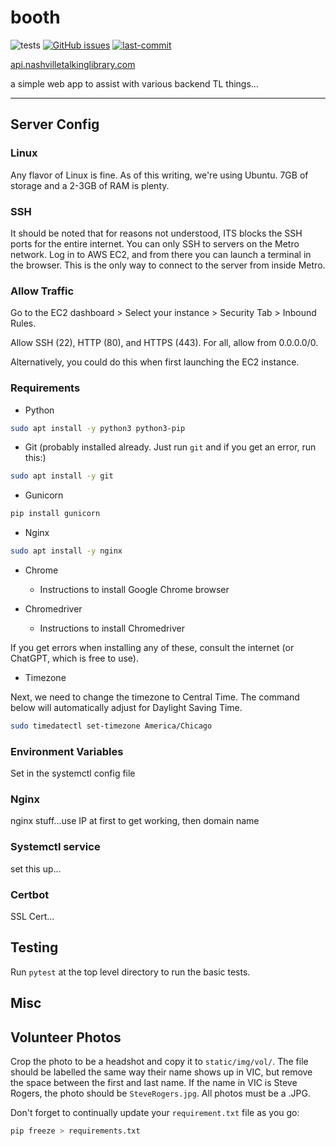 # booth

![tests](https://github.com/Nashville-Public-Library/booth/actions/workflows/main.yml/badge.svg)
[![GitHub issues](https://img.shields.io/github/issues/Nashville-Public-Library/booth.png)](https://github.com/Nashville-Public-Library/booth/issues)
[![last-commit](https://img.shields.io/github/last-commit/Nashville-Public-Library/booth)](https://github.com/Nashville-Public-Library/booth/commits/main)


[api.nashvilletalkinglibrary.com](https://api.nashvilletalkinglibrary.com)

 a simple web app to assist with various backend TL things...

 ----

## Server Config

### Linux 
Any flavor of Linux is fine. As of this writing, we're using Ubuntu.
7GB of storage and a 2-3GB of RAM is plenty.

### SSH
It should be noted that for reasons not understood, ITS blocks the SSH ports for  the entire internet. You can only SSH to servers on the Metro network.
Log in to AWS EC2, and from there you can launch a terminal in the browser. This is the only way to connect to the server from inside Metro.

### Allow Traffic
Go to the EC2 dashboard > Select your instance > Security Tab > Inbound Rules.

Allow SSH (22), HTTP (80), and HTTPS (443). For all, allow from 0.0.0.0/0.

Alternatively, you could do this when first launching the EC2 instance.

### Requirements
 - Python
 ````bash
 sudo apt install -y python3 python3-pip
 ````
 - Git (probably installed already. Just run `git` and if you get an error, run this:)
 ````bash
 sudo apt install -y git
 ````
 - Gunicorn
 ````bash
 pip install gunicorn
````
- Nginx
````bash
sudo apt install -y nginx
````
- Chrome

    - Instructions to install Google Chrome browser

- Chromedriver

    - Instructions to install Chromedriver

If you get errors when installing any of these, consult the internet (or ChatGPT, which is free to use).

- Timezone

Next, we need to change the timezone to Central Time. The command below will automatically adjust for Daylight Saving Time.
````bash
sudo timedatectl set-timezone America/Chicago
````

### Environment Variables
Set in the systemctl config file

### Nginx
nginx stuff...use IP at first to get working, then domain name

### Systemctl service
set this up...

### Certbot
SSL Cert...

## Testing
Run `pytest` at the top level directory to run the basic tests.

## Misc

## Volunteer Photos
Crop the photo to be a headshot and copy it to `static/img/vol/`. The file should be labelled the same way their name shows up in VIC, but remove the space between the first and last name. If the name in VIC is Steve Rogers, the photo should be `SteveRogers.jpg`. All photos must be a .JPG.

Don't forget to continually update your `requirement.txt` file as you go: 
````python
pip freeze > requirements.txt
````

